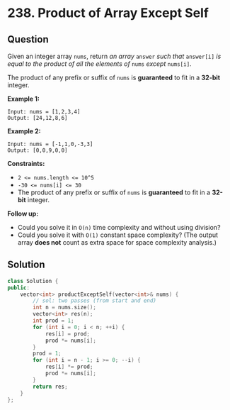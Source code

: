 # 238. Product of Array Except Self

## Question

Given an integer array `nums`, return _an array_ `answer` _such that_ `answer[i]` _is equal to the product of all the elements of_ `nums` _except_ `nums[i]`.

The product of any prefix or suffix of `nums` is **guaranteed** to fit in a **32-bit** integer.

**Example 1:**

```text
Input: nums = [1,2,3,4]
Output: [24,12,8,6]
```

**Example 2:**

```text
Input: nums = [-1,1,0,-3,3]
Output: [0,0,9,0,0]
```

**Constraints:**

* `2 <= nums.length <= 10^5`
* `-30 <= nums[i] <= 30`
* The product of any prefix or suffix of `nums` is **guaranteed** to fit in a **32-bit** integer.

**Follow up:**

* Could you solve it in `O(n)` time complexity and without using division?
* Could you solve it with `O(1)` constant space complexity? \(The output array **does not** count as extra space for space complexity analysis.\)

## Solution

```cpp
class Solution {
public:
    vector<int> productExceptSelf(vector<int>& nums) {
        // sol: two passes (from start and end)
        int n = nums.size();
        vector<int> res(n);
        int prod = 1;
        for (int i = 0; i < n; ++i) {
            res[i] = prod;
            prod *= nums[i];
        }
        prod = 1;
        for (int i = n - 1; i >= 0; --i) {
            res[i] *= prod;
            prod *= nums[i];
        }
        return res;
    }
};
```


